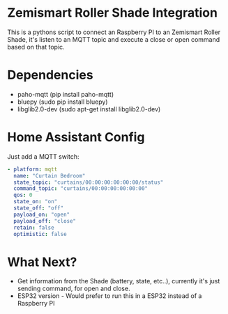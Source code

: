 # Zemismart Roller Shade Integration
This is a pythons script to connect an Raspberry PI to an Zemismart Roller Shade, it's listen to an MQTT topic and execute a close or open command based on that topic.

# Dependencies

- paho-mqtt (pip install paho-mqtt)
- bluepy (sudo pip install bluepy)
- libglib2.0-dev (sudo apt-get install libglib2.0-dev)

# Home Assistant Config

Just add a MQTT switch:

```yaml
- platform: mqtt
  name: "Curtain Bedroom"
  state_topic: "curtains/00:00:00:00:00:00/status"
  command_topic: "curtains/00:00:00:00:00:00"
  qos: 0
  state_on: "on"
  state_off: "off"
  payload_on: "open"
  payload_off: "close"
  retain: false
  optimistic: false
```

# What Next?

- Get information from the Shade (battery, state, etc..), currently it's just sending command, for open and close.
- ESP32 version - Would prefer to run this in a ESP32 instead of a Raspberry PI
